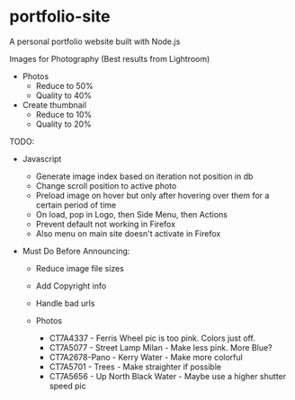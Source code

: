 # portfolio-site
A personal portfolio website built with Node.js

Images for Photography
(Best results from Lightroom)
- Photos
    - Reduce to 50%
    - Quality to 40%
- Create thumbnail
    - Reduce to 10%
    - Quality to 20%


TODO:
- Javascript
    - Generate image index based on iteration not position in db
    - Change scroll position to active photo
    - Preload image on hover but only after hovering over them for a certain period of time
    - On load, pop in Logo, then Side Menu, then Actions
    - Prevent default not working in Firefox
    - Also menu on main site doesn't activate in Firefox


- Must Do Before Announcing:
    - Reduce image file sizes
    - Add Copyright info
    - Handle bad urls

    - Photos
        - CT7A4337 - Ferris Wheel pic is too pink. Colors just off.
        - CT7A5077 - Street Lamp Milan - Make less pink. More Blue?
        - CT7A2678-Pano - Kerry Water - Make more colorful
        - CT7A5701 - Trees - Make straighter if possible
        - CT7A5656 - Up North Black Water - Maybe use a higher shutter speed pic

